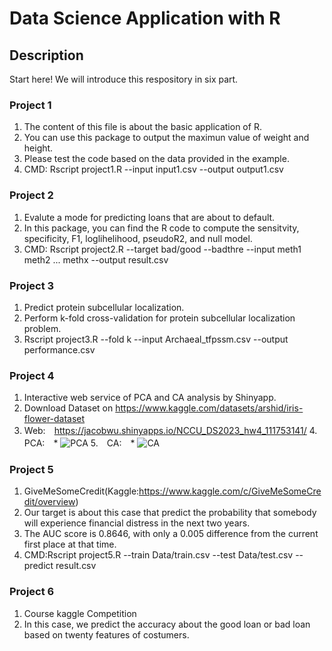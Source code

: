 # Data Science Application with R

## Description
Start here! We will introduce this respository in six part.

### Project 1
1. The content of this file is about the basic application of R.
2. You can use this package to output the maximun value of weight and height.
3. Please test the code based on the data provided in the example.
3. CMD: Rscript project1.R --input input1.csv --output output1.csv
   
### Project 2
1. Evalute a mode for predicting loans that are about to default.
2. In this package, you can find the R code to compute the sensitvity, specificity, F1, loglihelihood, pseudoR2, and null model.
3. CMD: Rscript project2.R --target bad/good --badthre <threshold> --input meth1 meth2 ... methx --output result.csv

### Project 3
1. Predict protein subcellular localization.
2. Perform k-fold cross-validation for protein subcellular localization problem.
3. Rscript project3.R --fold k --input Archaeal_tfpssm.csv --output performance.csv

### Project 4
1. Interactive web service of PCA and CA analysis by Shinyapp.
2. Download Dataset on https://www.kaggle.com/datasets/arshid/iris-flower-dataset
3. Web:　https://jacobwu.shinyapps.io/NCCU_DS2023_hw4_111753141/
4.　PCA:　* ![PCA](images/PCA_result.jpg)
5.　CA:　* ![CA](images/CA_result.jpg)

### Project 5
1. GiveMeSomeCredit(Kaggle:https://www.kaggle.com/c/GiveMeSomeCredit/overview)
2. Our target is about this case that predict the probability that somebody will experience financial distress in the next two years.
3. The AUC score is 0.8646, with only a 0.005 difference from the current first place at that time.
3. CMD:Rscript project5.R --train Data/train.csv --test Data/test.csv --predict result.csv

### Project 6
1. Course kaggle Competition
2. In this case, we predict the accuracy about the good loan or bad loan based on twenty features of costumers.
      
